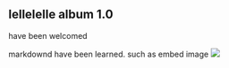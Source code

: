 ## lellelelle album 1.0

have been welcomed




markdownd have been learned.
such as embed image
![](http://xiaoiceimage.blob.core.chinacloudapi.cn/q20/people-md5/c05890585c34a63ac5daa302c6ed8621.jpg)

<audio src="https://music.163.com/song?id=4341314">
  <h1>This is a heading</h1>
